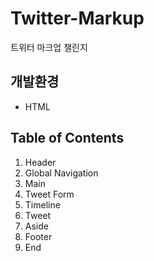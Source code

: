 # Twitter-Markup
트위터 마크업 챌린지

## 개발환경
- HTML

## Table of Contents

1. Header
2. Global Navigation
3. Main
4. Tweet Form
5. Timeline
6. Tweet
7. Aside
8. Footer
9. End
